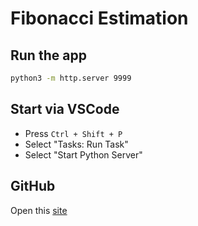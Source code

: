 # Fibonacci Estimation

## Run the app

```bash
python3 -m http.server 9999
```

## Start via VSCode

- Press `Ctrl + Shift + P`
- Select "Tasks: Run Task"
- Select "Start Python Server"

## GitHub

Open this [site](https://mholthausen.github.io/fibo)
